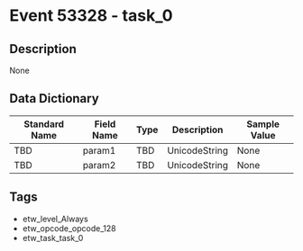 # Event 53328 - task_0

## Description
None

## Data Dictionary
|Standard Name|Field Name|Type|Description|Sample Value|
|---|---|---|---|---|
|TBD|param1|TBD|UnicodeString|None|None|
|TBD|param2|TBD|UnicodeString|None|None|

## Tags
* etw_level_Always
* etw_opcode_opcode_128
* etw_task_task_0